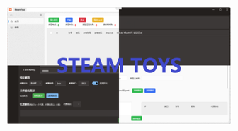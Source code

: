 

<div align="center"  style="height: 200;">
    <img  style="zoom:55%;" src="https://raw.githubusercontent.com/Memoyu/steam-toys/refs/heads/main/docs/image/steam toys.png" />
</div>

&emsp;
